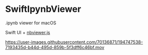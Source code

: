 # SwiftIpynbViewer

.ipynb viewer for macOS

Swift UI + [nbviewer.js](https://github.com/kokes/nbviewer.js)

https://user-images.githubusercontent.com/70136871/194747538-7193435d-b44d-495d-859b-5f3dff6c46bf.mov
